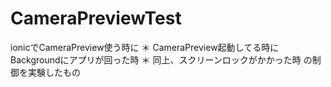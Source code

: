 # CameraPreviewTest

ionicでCameraPreview使う時に
＊ CameraPreview起動してる時にBackgroundにアプリが回った時
＊ 同上、スクリーンロックがかかった時
の制御を実験したもの
